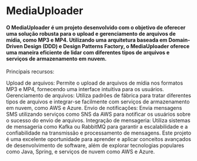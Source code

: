 # MediaUploader
#### O MediaUploader é um projeto desenvolvido com o objetivo de oferecer uma solução robusta para o upload e gerenciamento de arquivos de mídia, como MP3 e MP4. Utilizando uma arquitetura baseada em Domain-Driven Design (DDD) e Design Patterns Factory, o MediaUploader oferece uma maneira eficiente de lidar com diferentes tipos de arquivos e serviços de armazenamento em nuvem.

Principais recursos:

<a> Upload de arquivos: Permite o upload de arquivos de mídia nos formatos MP3 e MP4, fornecendo uma interface intuitiva para os usuários.
Gerenciamento de arquivos: Utiliza padrões de fábrica para tratar diferentes tipos de arquivos e integrar-se facilmente com serviços de armazenamento em nuvem, como AWS e Azure.
Envio de notificações: Envia mensagens SMS utilizando serviços como SNS da AWS para notificar os usuários sobre o sucesso do envio de arquivos.
Integração de mensageria: Utiliza sistemas de mensageria como Kafka ou RabbitMQ para garantir a escalabilidade e a confiabilidade na transmissão e processamento de mensagens.
Este projeto é uma excelente oportunidade para aprender e aplicar conceitos avançados de desenvolvimento de software, além de explorar tecnologias populares como Java, Spring, e serviços de nuvem como AWS e Azure. </a>
